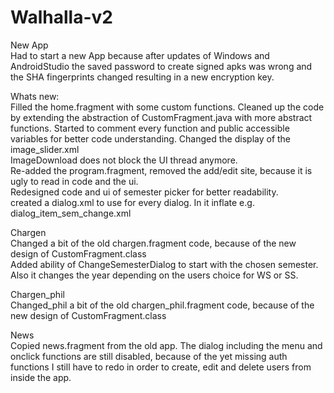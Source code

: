 # Walhalla-v2
New App<br>
Had to start a new App because after updates of Windows and AndroidStudio the saved password to create signed apks was wrong and the SHA fingerprints changed resulting in a new encryption key.
<p>
Whats new:<br>
Filled the home.fragment with some custom functions. Cleaned up the code by extending the abstraction of CustomFragment.java with more abstract functions. Started to comment every function and public accessible variables for better code understanding. Changed the display of the image_slider.xml<br>
ImageDownload does not block the UI thread anymore.<br>
Re-added the program.fragment, removed the add/edit site, because it is ugly to read in code and the ui.<br>
Redesigned code and ui of semester picker for better readability.<br>
created a dialog.xml to use for every dialog. In it inflate e.g. dialog_item_sem_change.xml<br>
<p>
Chargen<br>
Changed a bit of the old chargen.fragment code, because of the new design of CustomFragment.class<br>
Added ability of ChangeSemesterDialog to start with the chosen semester. Also it changes the year depending on the users choice for WS or SS.<br>
<p>
Chargen_phil<br>
Changed_phil a bit of the old chargen_phil.fragment code, because of the new design of CustomFragment.class
<p>
News<br>
Copied news.fragment from the old app. The dialog including the menu and onclick functions are still disabled, because of the yet missing auth functions I still have to redo in order to create, edit and delete users from inside the app. 
<p>
